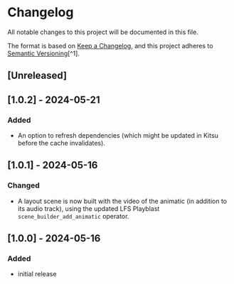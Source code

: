 # Changelog

All notable changes to this project will be documented in this file.

The format is based on [Keep a Changelog](https://keepachangelog.com/en/1.0.0/),
and this project adheres to [Semantic Versioning](https://semver.org/spec/v2.0.0.html)[^1].

<!---
Types of changes

- Added for new features.
- Changed for changes in existing functionality.
- Deprecated for soon-to-be removed features.
- Removed for now removed features.
- Fixed for any bug fixes.
- Security in case of vulnerabilities.

-->

## [Unreleased]

## [1.0.2] - 2024-05-21

### Added

* An option to refresh dependencies (which might be updated in Kitsu before the cache invalidates).

## [1.0.1] - 2024-05-16

### Changed

* A layout scene is now built with the video of the animatic (in addition to its audio track), using the updated LFS Playblast `scene_builder_add_animatic` operator.

## [1.0.0] - 2024-05-16

### Added

* initial release
